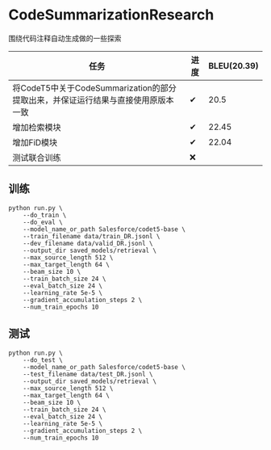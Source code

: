# CodeSummarizationResearch
围绕代码注释自动生成做的一些探索

| 任务 | 进度 | BLEU(20.39) |
| --- | --- | --- |
| 将CodeT5中关于CodeSummarization的部分提取出来，并保证运行结果与直接使用原版本一致 | ✔ | 20.5 |
| 增加检索模块 | ✔ | 22.45 |
| 增加FiD模块 | ✔ | 22.04 |
| 测试联合训练 | ❌ |  |

## 训练
```
python run.py \
	--do_train \
	--do_eval \
	--model_name_or_path Salesforce/codet5-base \
	--train_filename data/train_DR.jsonl \
	--dev_filename data/valid_DR.jsonl \
	--output_dir saved_models/retrieval \
	--max_source_length 512 \
	--max_target_length 64 \
	--beam_size 10 \
	--train_batch_size 24 \
	--eval_batch_size 24 \
	--learning_rate 5e-5 \
	--gradient_accumulation_steps 2 \
	--num_train_epochs 10 
```
## 测试
```
python run.py \
	--do_test \
	--model_name_or_path Salesforce/codet5-base \
	--test_filename data/test_DR.jsonl \
	--output_dir saved_models/retrieval \
	--max_source_length 512 \
	--max_target_length 64 \
	--beam_size 10 \
	--train_batch_size 24 \
	--eval_batch_size 24 \
	--learning_rate 5e-5 \
	--gradient_accumulation_steps 2 \
	--num_train_epochs 10 
```